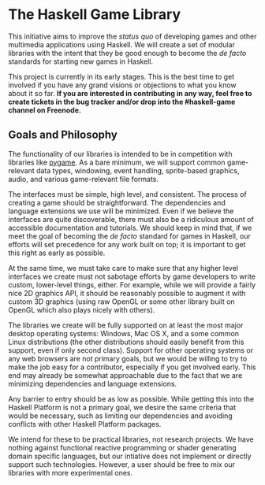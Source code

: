The Haskell Game Library
========================

This initiative aims to improve the *status quo* of developing games
and other multimedia applications using Haskell. We will create a set
of modular libraries with the intent that they be good enough to
become the *de facto* standards for starting new games in Haskell.

This project is currently in its early stages. This is the best time
  to get involved if you have any grand visions or objections to what
  you know about it so far. **If you are interested in contributing in
  any way, feel free to create tickets in the bug tracker and/or drop
  into the #haskell-game channel on Freenode.**

Goals and Philosophy
--------------------

The functionality of our libraries is intended to be in competition
with libraries like [pygame](http://www.pygame.org/). As a bare
minimum, we will support common game-relevant data types, windowing,
event handling, sprite-based graphics, audio, and various
game-relevant file formats.

The interfaces must be simple, high level, and consistent. The process
of creating a game should be straightforward. The dependencies and
language extensions we use will be minimized. Even if we believe the
interfaces are quite discoverable, there must also be a ridiculous
amount of accessible documentation and tutorials. We should keep in
mind that, if we meet the goal of becoming the *de facto* standard for
games in Haskell, our efforts will set precedence for any work built
on top; it is important to get this right as early as possible.

At the same time, we must take care to make sure that any higher level
interfaces we create must not sabotage efforts by game developers to
write custom, lower-level things, either. For example, while we will
provide a fairly nice 2D graphics API, it should be reasonably
possible to augment it with custom 3D graphics (using raw OpenGL or
some other library built on OpenGL which also plays nicely with
others).

The libraries we create will be fully supported on at least the most
major desktop operating systems: Windows, Mac OS X, and a some common
Linux distributions (the other distributions should easily benefit
from this support, even if only second class). Support for other
operating systems or any web browsers are not primary goals, but we
would be willing to try to make the job easy for a contributor,
especially if you get involved early. This end may already be somewhat
approachable due to the fact that we are minimizing dependencies and
language extensions.

Any barrier to entry should be as low as possible. While getting this
into the Haskell Platform is not a primary goal, we desire the same
criteria that would be necessary, such as limiting our dependencies
and avoiding conflicts with other Haskell Platform packages.

We intend for these to be practical libraries, not research
projects. We have nothing against functional reactive programming or
shader generating domain specific languages, but our intiative does
not implement or directly support such technologies. However, a user
should be free to mix our libraries with more experimental ones.
